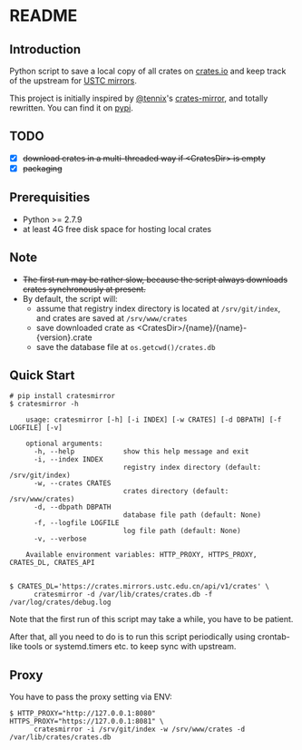 # README

## Introduction
Python script to save a local copy of all crates on [crates.io](https://crates.io/) and keep track of the upstream for [USTC mirrors](http://mirrors.ustc.edu.cn/).

This project is initially inspired by [@tennix](https://github.com/tennix)'s [crates-mirror](https://github.com/tennix/crates-mirror), and totally rewritten. You can find it on [pypi](https://pypi.python.org/pypi/cratesmirror/1.0.4).

## TODO
* [x] ~~download crates in a multi-threaded way if \<CratesDir> is empty~~
* [x] ~~packaging~~

## Prerequisities
* Python >= 2.7.9
* at least 4G free disk space for hosting local crates

## Note
* ~~The first run may be rather slow, because the script always downloads crates synchronously at present.~~ 
* By default, the script will:
    * assume that registry index directory is located at `/srv/git/index`, and crates are saved at `/srv/www/crates`
    * save downloaded crate as \<CratesDir>/{name}/{name}-{version}.crate
    * save the database file at `os.getcwd()/crates.db`

## Quick Start
```
# pip install cratesmirror
$ cratesmirror -h

    usage: cratesmirror [-h] [-i INDEX] [-w CRATES] [-d DBPATH] [-f LOGFILE] [-v]

    optional arguments:
      -h, --help            show this help message and exit
      -i, --index INDEX
                            registry index directory (default: /srv/git/index)
      -w, --crates CRATES
                            crates directory (default: /srv/www/crates)
      -d, --dbpath DBPATH
                            database file path (default: None)
      -f, --logfile LOGFILE
                            log file path (default: None)
      -v, --verbose

    Available environment variables: HTTP_PROXY, HTTPS_PROXY, CRATES_DL, CRATES_API


$ CRATES_DL='https://crates.mirrors.ustc.edu.cn/api/v1/crates' \
      cratesmirror -d /var/lib/crates/crates.db -f /var/log/crates/debug.log
```
Note that the first run of this script may take a while, you have to be patient.

After that, all you need to do is to run this script periodically using crontab-like tools or systemd.timers etc. to keep sync with upstream.


## Proxy
You have to pass the proxy setting via ENV:
```
$ HTTP_PROXY="http://127.0.0.1:8080" HTTPS_PROXY="https://127.0.0.1:8081" \
      cratesmirror -i /srv/git/index -w /srv/www/crates -d /var/lib/crates/crates.db
```
